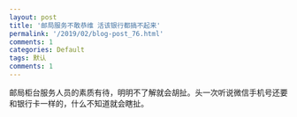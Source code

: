 ```yaml
---
layout: post
title: '邮局服务不敢恭维 活该银行都搞不起来'
permalink: '/2019/02/blog-post_76.html'
comments: 1
categories: Default
tags: 默认
comments: 1
---
```

邮局柜台服务人员的素质有待，明明不了解就会胡扯。头一次听说微信手机号还要和银行卡一样的，什么不知道就会瞎扯。